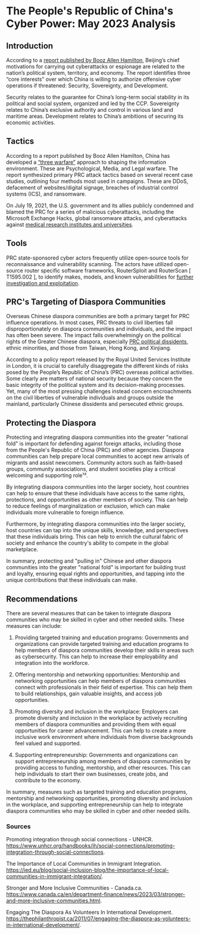 # The People's Republic of China's Cyber Power: May 2023 Analysis

## Introduction

According to a [report published by Booz Allen Hamilton](https://www.csoonline.com/article/3676075/china-s-attack-motivations-tactics-and-how-cisos-can-mitigate-threats.html), Beijing’s chief motivations for carrying out cyberattacks or espionage are related to the nation’s political system, territory, and economy. The report identifies three “core interests” over which China is willing to authorize offensive cyber operations if threatened: Security, Sovereignty, and Development.

Security relates to the guarantee for China’s long-term social stability in its political and social system, organized and led by the CCP. Sovereignty relates to China’s exclusive authority and control in various land and maritime areas. Development relates to China’s ambitions of securing its economic activities.

## Tactics

According to a report published by Booz Allen Hamilton, China has developed a [“three warfare”](https://www.csoonline.com/article/3676075/china-s-attack-motivations-tactics-and-how-cisos-can-mitigate-threats.html) approach to shaping the information environment. These are Psychological, Media, and Legal warfare. The report synthesized primary PRC attack tactics based on several recent case studies, outlining four methods most used in campaigns. These are DDoS, defacement of websites/digital signage, breaches of industrial control systems (ICS), and ransomware.

On July 19, 2021, the U.S. government and its allies publicly condemned and blamed the PRC for a series of malicious cyberattacks, including the Microsoft Exchange Hacks, global ransomware attacks, and cyberattacks against [medical research institutes and universities](https://www.ironnet.com/blog/china-cyber-attacks-the-current-threat-landscape).

## Tools

PRC state-sponsored cyber actors frequently utilize open-source tools for reconnaissance and vulnerability scanning. The actors have utilized open-source router specific software frameworks, RouterSploit and RouterScan [ T1595.002 ], to identify makes, models, and known vulnerabilities for [further investigation and exploitation](https://www.cisa.gov/news-events/cybersecurity-advisories/aa22-158a).


## PRC's Targeting of Diaspora Communities

Overseas Chinese diaspora communities are both a primary target for PRC influence operations. In most cases, PRC threats to civil liberties fall disproportionately on diaspora communities and individuals, and the impact has often been severe. The impact falls overwhelmingly on the political rights of the Greater Chinese diaspora, especially [PRC political dissidents](https://uscnpm.org/2021/09/14/prc-overseas-influence-disaggregating-the-risks/), ethnic minorities, and those from Taiwan, Hong Kong, and Xinjiang.

According to a policy report released by the Royal United Services Institute in London, it is crucial to carefully disaggregate the different kinds of risks posed by the People’s Republic of China’s (PRC) overseas political activities. Some clearly are matters of national security because they concern the basic integrity of the political system and its decision-making processes. Yet, many of the most pressing challenges instead concern encroachments on the civil liberties of vulnerable individuals and groups outside the mainland, particularly Chinese dissidents and persecuted ethnic groups.

## Protecting the Diaspora

Protecting and integrating diaspora communities into the greater "national fold" is important for defending against foreign attacks, including those from the People's Republic of China (PRC) and other agencies. Diaspora communities can help prepare local communities to accept new arrivals of migrants and assist newcomers. Community actors such as faith-based groups, community associations, and student societies play a critical welcoming and supporting role¹³.

By integrating diaspora communities into the larger society, host countries can help to ensure that these individuals have access to the same rights, protections, and opportunities as other members of society. This can help to reduce feelings of marginalization or exclusion, which can make individuals more vulnerable to foreign influence.

Furthermore, by integrating diaspora communities into the larger society, host countries can tap into the unique skills, knowledge, and perspectives that these individuals bring. This can help to enrich the cultural fabric of society and enhance the country's ability to compete in the global marketplace.

In summary, protecting and "pulling in" Chinese and other diaspora communities into the greater "national fold" is important for building trust and loyalty, ensuring equal rights and opportunities, and tapping into the unique contributions that these individuals can make.

## Recommendations

There are several measures that can be taken to integrate diaspora communities who may be skilled in cyber and other needed skills. These measures can include:

1. Providing targeted training and education programs: Governments and organizations can provide targeted training and education programs to help members of diaspora communities develop their skills in areas such as cybersecurity. This can help to increase their employability and integration into the workforce.

2. Offering mentorship and networking opportunities: Mentorship and networking opportunities can help members of diaspora communities connect with professionals in their field of expertise. This can help them to build relationships, gain valuable insights, and access job opportunities.

3. Promoting diversity and inclusion in the workplace: Employers can promote diversity and inclusion in the workplace by actively recruiting members of diaspora communities and providing them with equal opportunities for career advancement. This can help to create a more inclusive work environment where individuals from diverse backgrounds feel valued and supported.

4. Supporting entrepreneurship: Governments and organizations can support entrepreneurship among members of diaspora communities by providing access to funding, mentorship, and other resources. This can help individuals to start their own businesses, create jobs, and contribute to the economy.

In summary, measures such as targeted training and education programs, mentorship and networking opportunities, promoting diversity and inclusion in the workplace, and supporting entrepreneurship can help to integrate diaspora communities who may be skilled in cyber and other needed skills.

### Sources

Promoting integration through social connections - UNHCR. https://www.unhcr.org/handbooks/ih/social-connections/promoting-integration-through-social-connections.

The Importance of Local Communities in Immigrant Integration. https://ied.eu/blog/social-inclusion-blog/the-importance-of-local-communities-in-immigrant-integration/.

Stronger and More Inclusive Communities - Canada.ca. https://www.canada.ca/en/department-finance/news/2023/03/stronger-and-more-inclusive-communities.html.

Engaging The Diaspora As Volunteers In International Development. https://thephilanthropist.ca/2011/07/engaging-the-diaspora-as-volunteers-in-international-development/.



